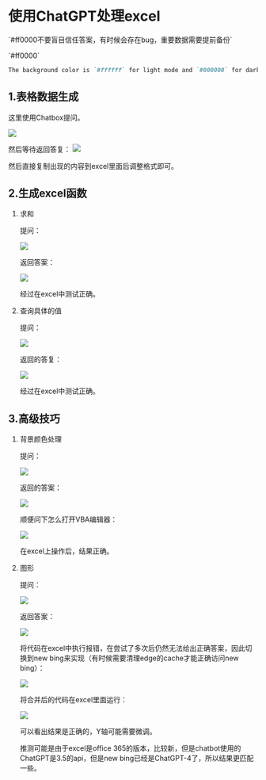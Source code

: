 # 使用ChatGPT处理excel

\`#ff0000不要盲目信任答案，有时候会存在bug，重要数据需要提前备份`

\`#ff0000`

```markdown
The background color is `#ffffff` for light mode and `#000000` for dark mode.
```

## 1.表格数据生成

这里使用Chatbox提问。

![](https://images-pigo.oss-cn-beijing.aliyuncs.com/20230518222007.png)

然后等待返回答复：
![](https://images-pigo.oss-cn-beijing.aliyuncs.com/20230518222105.png)

然后直接复制出现的内容到excel里面后调整格式即可。

## 2.生成excel函数

1. 求和

   提问：

   ![](https://images-pigo.oss-cn-beijing.aliyuncs.com/20230518222645.png)

   返回答案：

   ![](https://images-pigo.oss-cn-beijing.aliyuncs.com/20230518222709.png)

   经过在excel中测试正确。

2. 查询具体的值

   提问：

   ![](https://images-pigo.oss-cn-beijing.aliyuncs.com/20230518223138.png)

   返回的答复：

   ![](https://images-pigo.oss-cn-beijing.aliyuncs.com/20230518223222.png)

   经过在excel中测试正确。

## 3.高级技巧

1. 背景颜色处理

   提问：

   ![](https://images-pigo.oss-cn-beijing.aliyuncs.com/20230518224253.png)

   返回的答案：

   ![](https://images-pigo.oss-cn-beijing.aliyuncs.com/20230518224324.png)

   顺便问下怎么打开VBA编辑器：

   ![](https://images-pigo.oss-cn-beijing.aliyuncs.com/20230518224357.png)

   在excel上操作后，结果正确。

2. 图形

   提问：

   ![](https://images-pigo.oss-cn-beijing.aliyuncs.com/20230518225026.png)

   返回答案：

   ![](https://images-pigo.oss-cn-beijing.aliyuncs.com/20230518225053.png)

   将代码在excel中执行报错，在尝试了多次后仍然无法给出正确答案，因此切换到new bing来实现（有时候需要清理edge的cache才能正确访问new bing）：

   ![](https://images-pigo.oss-cn-beijing.aliyuncs.com/20230519000609.png)

   将合并后的代码在excel里面运行：

   ![](https://images-pigo.oss-cn-beijing.aliyuncs.com/20230519000537.png)

   可以看出结果是正确的，Y轴可能需要微调。

   推测可能是由于excel是office 365的版本，比较新，但是chatbot使用的ChatGPT是3.5的api，但是new bing已经是ChatGPT-4了，所以结果更匹配一些。
